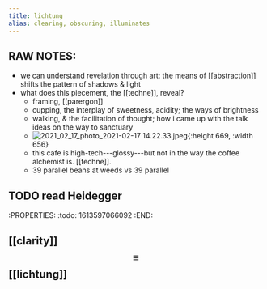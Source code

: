 ```yaml
---
title: lichtung
alias: clearing, obscuring, illuminates
---
```


## RAW NOTES:

- we can understand revelation through art: the means of [[abstraction]] shifts the pattern of shadows & light
- what does this piecement, the [[techne]], reveal?
  - framing, [[parergon]]
  - cupping, the interplay of sweetness, acidity; the ways of brightness
  - walking, & the facilitation of thought; how i came up with the talk ideas on the way to sanctuary
  - ![2021_02_17_photo_2021-02-17 14.22.33.jpeg](https://cdn.logseq.com/%2F76a092ee-fea0-471d-ac53-7ca67ccd9f8ea4892c00-fd89-4aac-b86c-cb422728b6db2021_02_17_photo_2021-02-17%2014.22.33.jpeg?Expires=4767196986&Signature=nCW79HNR4CdVrchbhRqkOiosyMp0igOqZqXmUBhDwltwfCQT2gwJEimYBB6mxiJapSUaDGRfxlJSrahcAkROlSGIXG8ej1KrSnWBw2X3CPhGaTIldMFHd7iZE-6EyUxD3wGGliZFOiT9g5xMrFWqts~aae3-4AVrLdt0mQJFjVerdoVPM5SrqXAiWVA2rfFGG51RPQImXodj6muUCrar~cQfg2sOeYuwXwhAucm2pn24~SLyQTlTaMypeAeBpXw~66QFdKRNKyH0Uo4yEhWre7OhOz~rTOm~NG4q4bwW15hGAIGs4lGqAdqnwVgAy40PXJW~DmlINxuyswwaC3Ecmg__&Key-Pair-Id=APKAJE5CCD6X7MP6PTEA){:height 669, :width 656}
  - this cafe is high-tech---glossy---but not in the way the coffee alchemist is. [[techne]].
  - 39 parallel beans at weeds vs 39 parallel
## TODO read Heidegger
:PROPERTIES:
:todo: 1613597066092
:END:
## [[clarity]] $$\equiv$$ [[lichtung]]